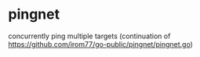 # pingnet
concurrently ping multiple targets (continuation of  https://github.com/irom77/go-public/pingnet/pingnet.go)
